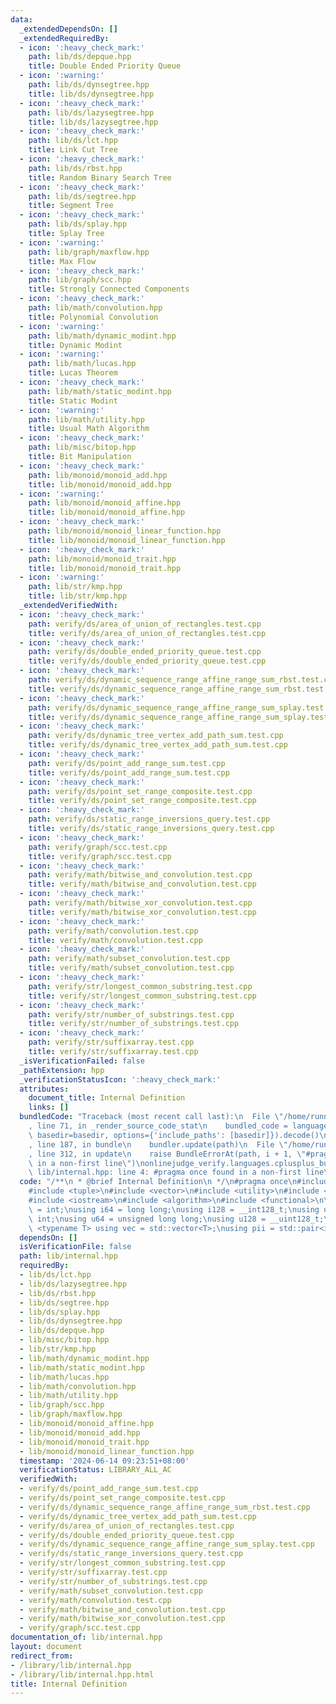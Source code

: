 ```yaml
---
data:
  _extendedDependsOn: []
  _extendedRequiredBy:
  - icon: ':heavy_check_mark:'
    path: lib/ds/depque.hpp
    title: Double Ended Priority Queue
  - icon: ':warning:'
    path: lib/ds/dynsegtree.hpp
    title: lib/ds/dynsegtree.hpp
  - icon: ':heavy_check_mark:'
    path: lib/ds/lazysegtree.hpp
    title: lib/ds/lazysegtree.hpp
  - icon: ':heavy_check_mark:'
    path: lib/ds/lct.hpp
    title: Link Cut Tree
  - icon: ':heavy_check_mark:'
    path: lib/ds/rbst.hpp
    title: Random Binary Search Tree
  - icon: ':heavy_check_mark:'
    path: lib/ds/segtree.hpp
    title: Segment Tree
  - icon: ':heavy_check_mark:'
    path: lib/ds/splay.hpp
    title: Splay Tree
  - icon: ':warning:'
    path: lib/graph/maxflow.hpp
    title: Max Flow
  - icon: ':heavy_check_mark:'
    path: lib/graph/scc.hpp
    title: Strongly Connected Components
  - icon: ':heavy_check_mark:'
    path: lib/math/convolution.hpp
    title: Polynomial Convolution
  - icon: ':warning:'
    path: lib/math/dynamic_modint.hpp
    title: Dynamic Modint
  - icon: ':warning:'
    path: lib/math/lucas.hpp
    title: Lucas Theorem
  - icon: ':heavy_check_mark:'
    path: lib/math/static_modint.hpp
    title: Static Modint
  - icon: ':warning:'
    path: lib/math/utility.hpp
    title: Usual Math Algorithm
  - icon: ':heavy_check_mark:'
    path: lib/misc/bitop.hpp
    title: Bit Manipulation
  - icon: ':heavy_check_mark:'
    path: lib/monoid/monoid_add.hpp
    title: lib/monoid/monoid_add.hpp
  - icon: ':warning:'
    path: lib/monoid/monoid_affine.hpp
    title: lib/monoid/monoid_affine.hpp
  - icon: ':heavy_check_mark:'
    path: lib/monoid/monoid_linear_function.hpp
    title: lib/monoid/monoid_linear_function.hpp
  - icon: ':heavy_check_mark:'
    path: lib/monoid/monoid_trait.hpp
    title: lib/monoid/monoid_trait.hpp
  - icon: ':warning:'
    path: lib/str/kmp.hpp
    title: lib/str/kmp.hpp
  _extendedVerifiedWith:
  - icon: ':heavy_check_mark:'
    path: verify/ds/area_of_union_of_rectangles.test.cpp
    title: verify/ds/area_of_union_of_rectangles.test.cpp
  - icon: ':heavy_check_mark:'
    path: verify/ds/double_ended_priority_queue.test.cpp
    title: verify/ds/double_ended_priority_queue.test.cpp
  - icon: ':heavy_check_mark:'
    path: verify/ds/dynamic_sequence_range_affine_range_sum_rbst.test.cpp
    title: verify/ds/dynamic_sequence_range_affine_range_sum_rbst.test.cpp
  - icon: ':heavy_check_mark:'
    path: verify/ds/dynamic_sequence_range_affine_range_sum_splay.test.cpp
    title: verify/ds/dynamic_sequence_range_affine_range_sum_splay.test.cpp
  - icon: ':heavy_check_mark:'
    path: verify/ds/dynamic_tree_vertex_add_path_sum.test.cpp
    title: verify/ds/dynamic_tree_vertex_add_path_sum.test.cpp
  - icon: ':heavy_check_mark:'
    path: verify/ds/point_add_range_sum.test.cpp
    title: verify/ds/point_add_range_sum.test.cpp
  - icon: ':heavy_check_mark:'
    path: verify/ds/point_set_range_composite.test.cpp
    title: verify/ds/point_set_range_composite.test.cpp
  - icon: ':heavy_check_mark:'
    path: verify/ds/static_range_inversions_query.test.cpp
    title: verify/ds/static_range_inversions_query.test.cpp
  - icon: ':heavy_check_mark:'
    path: verify/graph/scc.test.cpp
    title: verify/graph/scc.test.cpp
  - icon: ':heavy_check_mark:'
    path: verify/math/bitwise_and_convolution.test.cpp
    title: verify/math/bitwise_and_convolution.test.cpp
  - icon: ':heavy_check_mark:'
    path: verify/math/bitwise_xor_convolution.test.cpp
    title: verify/math/bitwise_xor_convolution.test.cpp
  - icon: ':heavy_check_mark:'
    path: verify/math/convolution.test.cpp
    title: verify/math/convolution.test.cpp
  - icon: ':heavy_check_mark:'
    path: verify/math/subset_convolution.test.cpp
    title: verify/math/subset_convolution.test.cpp
  - icon: ':heavy_check_mark:'
    path: verify/str/longest_common_substring.test.cpp
    title: verify/str/longest_common_substring.test.cpp
  - icon: ':heavy_check_mark:'
    path: verify/str/number_of_substrings.test.cpp
    title: verify/str/number_of_substrings.test.cpp
  - icon: ':heavy_check_mark:'
    path: verify/str/suffixarray.test.cpp
    title: verify/str/suffixarray.test.cpp
  _isVerificationFailed: false
  _pathExtension: hpp
  _verificationStatusIcon: ':heavy_check_mark:'
  attributes:
    document_title: Internal Definition
    links: []
  bundledCode: "Traceback (most recent call last):\n  File \"/home/runner/.local/lib/python3.10/site-packages/onlinejudge_verify/documentation/build.py\"\
    , line 71, in _render_source_code_stat\n    bundled_code = language.bundle(stat.path,\
    \ basedir=basedir, options={'include_paths': [basedir]}).decode()\n  File \"/home/runner/.local/lib/python3.10/site-packages/onlinejudge_verify/languages/cplusplus.py\"\
    , line 187, in bundle\n    bundler.update(path)\n  File \"/home/runner/.local/lib/python3.10/site-packages/onlinejudge_verify/languages/cplusplus_bundle.py\"\
    , line 312, in update\n    raise BundleErrorAt(path, i + 1, \"#pragma once found\
    \ in a non-first line\")\nonlinejudge_verify.languages.cplusplus_bundle.BundleErrorAt:\
    \ lib/internal.hpp: line 4: #pragma once found in a non-first line\n"
  code: "/**\n * @brief Internal Definition\n */\n#pragma once\n#include <cmath>\n\
    #include <tuple>\n#include <vector>\n#include <utility>\n#include <cstring>\n\
    #include <iostream>\n#include <algorithm>\n#include <functional>\n\nusing i32\
    \ = int;\nusing i64 = long long;\nusing i128 = __int128_t;\nusing u32 = unsigned\
    \ int;\nusing u64 = unsigned long long;\nusing u128 = __uint128_t;\n\ntemplate\
    \ <typename T> using vec = std::vector<T>;\nusing pii = std::pair<int, int>;"
  dependsOn: []
  isVerificationFile: false
  path: lib/internal.hpp
  requiredBy:
  - lib/ds/lct.hpp
  - lib/ds/lazysegtree.hpp
  - lib/ds/rbst.hpp
  - lib/ds/segtree.hpp
  - lib/ds/splay.hpp
  - lib/ds/dynsegtree.hpp
  - lib/ds/depque.hpp
  - lib/misc/bitop.hpp
  - lib/str/kmp.hpp
  - lib/math/dynamic_modint.hpp
  - lib/math/static_modint.hpp
  - lib/math/lucas.hpp
  - lib/math/convolution.hpp
  - lib/math/utility.hpp
  - lib/graph/scc.hpp
  - lib/graph/maxflow.hpp
  - lib/monoid/monoid_affine.hpp
  - lib/monoid/monoid_add.hpp
  - lib/monoid/monoid_trait.hpp
  - lib/monoid/monoid_linear_function.hpp
  timestamp: '2024-06-14 09:23:51+08:00'
  verificationStatus: LIBRARY_ALL_AC
  verifiedWith:
  - verify/ds/point_add_range_sum.test.cpp
  - verify/ds/point_set_range_composite.test.cpp
  - verify/ds/dynamic_sequence_range_affine_range_sum_rbst.test.cpp
  - verify/ds/dynamic_tree_vertex_add_path_sum.test.cpp
  - verify/ds/area_of_union_of_rectangles.test.cpp
  - verify/ds/double_ended_priority_queue.test.cpp
  - verify/ds/dynamic_sequence_range_affine_range_sum_splay.test.cpp
  - verify/ds/static_range_inversions_query.test.cpp
  - verify/str/longest_common_substring.test.cpp
  - verify/str/suffixarray.test.cpp
  - verify/str/number_of_substrings.test.cpp
  - verify/math/subset_convolution.test.cpp
  - verify/math/convolution.test.cpp
  - verify/math/bitwise_and_convolution.test.cpp
  - verify/math/bitwise_xor_convolution.test.cpp
  - verify/graph/scc.test.cpp
documentation_of: lib/internal.hpp
layout: document
redirect_from:
- /library/lib/internal.hpp
- /library/lib/internal.hpp.html
title: Internal Definition
---
```

